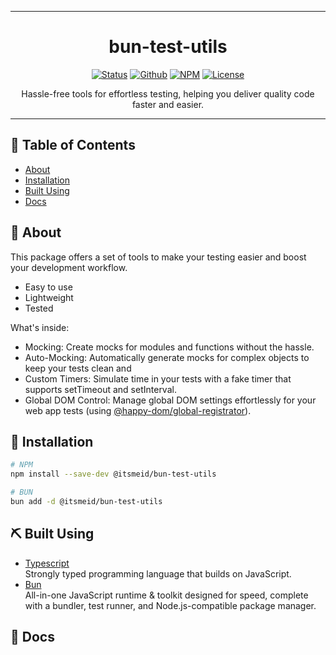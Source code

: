 ***

<div align="center">
    
# bun-test-utils
    
[![Status](https://img.shields.io/badge/status-active-success.svg)](#)
[![Github](https://img.shields.io/badge/github-repo-242424)](https://github.com/itsmeid/bun-test-utils)
[![NPM](https://img.shields.io/badge/npm-package-red)](https://www.npmjs.com/package/@itsmeid/bun-test-utils)
[![License](https://img.shields.io/badge/license-MIT-blue.svg)](/LICENSE)

<p align="center">Hassle-free tools for effortless testing, helping you deliver quality code faster and easier.</p>

</div>

***

## 📝 Table of Contents

-   [About](#about)
-   [Installation](#installation)
-   [Built Using](#built_using)
-   [Docs](#docs)

## 🤔 About <a name="about"></a>

This package offers a set of tools to make your testing easier and boost your development workflow.

* Easy to use
* Lightweight
* Tested

What's inside: 
* Mocking: Create mocks for modules and functions without the hassle.
* Auto-Mocking: Automatically generate mocks for complex objects to keep your tests clean and
* Custom Timers: Simulate time in your tests with a fake timer that supports setTimeout and setInterval.
* Global DOM Control: Manage global DOM settings effortlessly for your web app tests (using [@happy-dom/global-registrator](https://www.npmjs.com/package/@happy-dom/global-registrator)).

## 🔌 Installation <a name="installation"></a>

```bash
# NPM
npm install --save-dev @itsmeid/bun-test-utils

# BUN
bun add -d @itsmeid/bun-test-utils
```

## ⛏️ Built Using <a name="built_using"></a>

-   [Typescript](https://www.typescriptlang.org/)<br/>
    Strongly typed programming language that builds on JavaScript.
-   [Bun](https://bun.sh/)<br/>
    All-in-one JavaScript runtime & toolkit designed for speed, complete with a bundler, test runner, and Node.js-compatible package manager.

## 📔 Docs <a name="docs"></a>